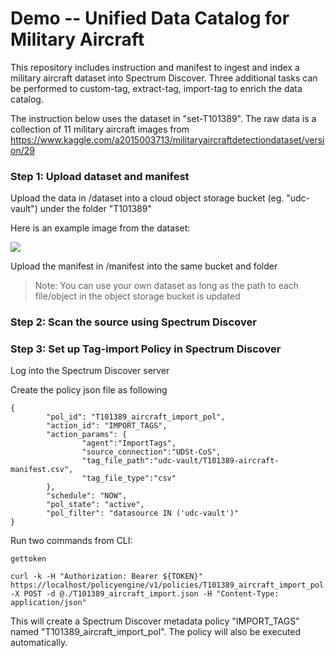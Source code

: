 # Demo -- Unified Data Catalog for Military Aircraft


This repository includes instruction and manifest to ingest and index a military aircraft dataset into Spectrum Discover. Three additional tasks can be performed to custom-tag, extract-tag, import-tag to enrich the data catalog. 


The instruction below uses the dataset in "set-T101389". The raw data is a collection of 11 military aircraft images from https://www.kaggle.com/a2015003713/militaryaircraftdetectiondataset/version/29



### Step 1: Upload dataset and manifest

Upload the data in /dataset into a cloud object storage bucket (eg. "udc-vault") under the folder "T101389"

Here is an example image from the dataset:

<img src=dataset/00b2add164cb42440a52064e390ea3d2.jpg>


Upload the manifest in /manifest into the same bucket and folder

> Note: You can use your own dataset as long as the path to each file/object in the object storage bucket is updated


### Step 2: Scan the source using Spectrum Discover


### Step 3: Set up Tag-import Policy in Spectrum Discover

Log into the Spectrum Discover server

Create the policy json file as following

    {
            "pol_id": "T101389_aircraft_import_pol",
            "action_id": "IMPORT_TAGS",
            "action_params": {
                    "agent":"ImportTags",
                    "source_connection":"UDSt-CoS",
                    "tag_file_path":"udc-vault/T101389-aircraft-manifest.csv",
                    "tag_file_type":"csv"
            },
            "schedule": "NOW",
            "pol_state": "active",
            "pol_filter": "datasource IN ('udc-vault')"
    }


Run two commands from CLI:

    gettoken

    curl -k -H "Authorization: Bearer ${TOKEN}" https://localhost/policyengine/v1/policies/T101389_aircraft_import_pol -X POST -d @./T101389_aircraft_import.json -H "Content-Type: application/json"


This will create a Spectrum Discover metadata policy "IMPORT_TAGS" named "T101389_aircraft_import_pol". The policy will also be executed automatically. 





